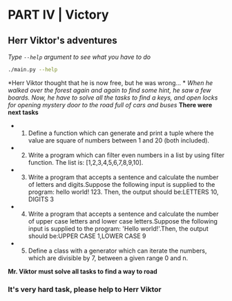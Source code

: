 # PART IV | Victory
## Herr Viktor's adventures
*Type `--help` argument to see what you have to do*
```BASH
./main.py --help
```
*Herr Viktor thought that he is now free, but he was wrong... *
*When he walked over the forest again and again to find some hint, he saw a few boards. Now, he have to solve all the tasks to find a keys, and open locks for opening mystery door to the road full of cars and buses*
**There were next tasks**
* 1. Define a function which can generate and print a tuple where the value are square of numbers between 1 and 20 (both included). 
* 2. Write a program which can filter even numbers in a list by using filter function. The list is: [1,2,3,4,5,6,7,8,9,10].
* 3. Write a program that accepts a sentence and calculate the number of letters and digits.Suppose the following input is supplied to the program: hello world! 123. Then, the output should be:LETTERS 10, DIGITS 3
* 4. Write a program that accepts a sentence and calculate the number of upper case letters and lower case letters.Suppose the following input is supplied to the program: 'Hello world!'.Then, the output should be:UPPER CASE 1,LOWER CASE 9
* 5. Define a class with a generator which can iterate the numbers, which are divisible by 7, between a given range 0 and n.

**Mr. Viktor must solve all tasks to find a way to road**
### It's very hard task, please help to Herr Viktor
